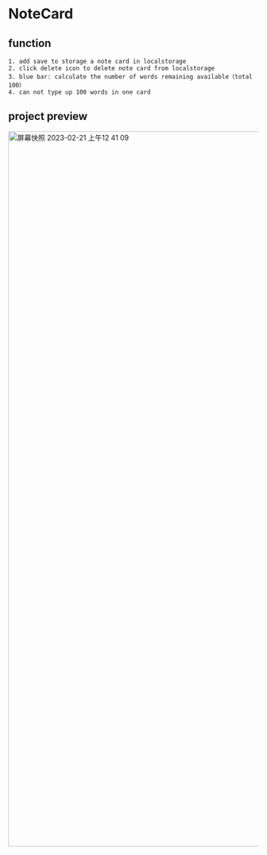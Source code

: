 # NoteCard
## function 
    1. add save to storage a note card in localstorage
    2. click delete icon to delete note card from localstorage
    3. blue bar: calculate the number of words remaining available（total 100）
    4. can not type up 100 words in one card

## project preview
<img width="1440" alt="屏幕快照 2023-02-21 上午12 41 09" src="https://user-images.githubusercontent.com/93109500/220131557-98307d69-613c-4af3-ab3d-a8ef3c155eb3.png">
